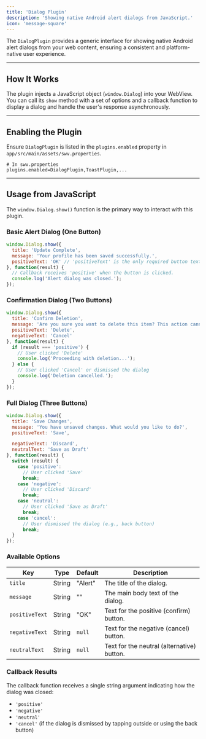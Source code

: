 ```yaml
---
title: 'Dialog Plugin'
description: 'Showing native Android alert dialogs from JavaScript.'
icon: 'message-square'
---
```


The `DialogPlugin` provides a generic interface for showing native Android alert dialogs from your web content, ensuring a consistent and platform-native user experience.

---

## How It Works

The plugin injects a JavaScript object (`window.Dialog`) into your WebView. You can call its `show` method with a set of options and a callback function to display a dialog and handle the user's response asynchronously.

---

## Enabling the Plugin

Ensure `DialogPlugin` is listed in the `plugins.enabled` property in `app/src/main/assets/swv.properties`.

```properties
# In swv.properties
plugins.enabled=DialogPlugin,ToastPlugin,...
```

---

## Usage from JavaScript

The `window.Dialog.show()` function is the primary way to interact with this plugin.

### Basic Alert Dialog (One Button)

```javascript
window.Dialog.show({
  title: 'Update Complete',
  message: 'Your profile has been saved successfully.',
  positiveText: 'OK' // 'positiveText' is the only required button text
}, function(result) {
  // Callback receives 'positive' when the button is clicked.
  console.log('Alert dialog was closed.');
});
```

### Confirmation Dialog (Two Buttons)

```javascript
window.Dialog.show({
  title: 'Confirm Deletion',
  message: 'Are you sure you want to delete this item? This action cannot be undone.',
  positiveText: 'Delete',
  negativeText: 'Cancel'
}, function(result) {
  if (result === 'positive') {
    // User clicked 'Delete'
    console.log('Proceeding with deletion...');
  } else {
    // User clicked 'Cancel' or dismissed the dialog
    console.log('Deletion cancelled.');
  }
});
```

### Full Dialog (Three Buttons)

```javascript
window.Dialog.show({
  title: 'Save Changes',
  message: 'You have unsaved changes. What would you like to do?',
  positiveText: 'Save',

  negativeText: 'Discard',
  neutralText: 'Save as Draft'
}, function(result) {
  switch (result) {
    case 'positive':
      // User clicked 'Save'
      break;
    case 'negative':
      // User clicked 'Discard'
      break;
    case 'neutral':
      // User clicked 'Save as Draft'
      break;
    case 'cancel':
      // User dismissed the dialog (e.g., back button)
      break;
  }
});
```

### Available Options

| Key            | Type   | Default | Description                               |
|----------------|--------|---------|-------------------------------------------|
| `title`        | String | "Alert" | The title of the dialog.                    |
| `message`      | String | ""      | The main body text of the dialog.         |
| `positiveText` | String | "OK"    | Text for the positive (confirm) button.   |
| `negativeText` | String | `null`  | Text for the negative (cancel) button.    |
| `neutralText`  | String | `null`  | Text for the neutral (alternative) button.|

### Callback Results

The callback function receives a single string argument indicating how the dialog was closed:
*   `'positive'`
*   `'negative'`
*   `'neutral'`
*   `'cancel'` (if the dialog is dismissed by tapping outside or using the back button)